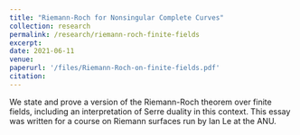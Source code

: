 ```yaml
---
title: "Riemann-Roch for Nonsingular Complete Curves"
collection: research
permalink: /research/riemann-roch-finite-fields
excerpt: 
date: 2021-06-11
venue:
paperurl: '/files/Riemann-Roch-on-finite-fields.pdf'
citation: 
---
```


We state and prove a version of the Riemann-Roch theorem over finite fields, including an interpretation of Serre duality in this context. This essay was written for a course on Riemann surfaces run by Ian Le at the ANU.